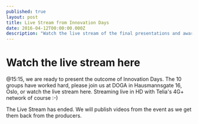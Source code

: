 ```yaml
---
published: true
layout: post
title: Live Stream from Innovation Days
date: 2016-04-12T00:00:00.000Z
description: "Watch the live stream of the final presentations and award show"
---
```


# Watch the live stream here

@15:15, we are ready to present the outcome of Innovation Days. The 10 groups have worked hard, please join us at DOGA in Hausmannsgate 16, Oslo, or watch the live stream here.
Streaming live in HD with Telia's 4G+ network of course :-)

The Live Stream has ended. We will publish videos from the event as we get them back from the producers.


<style type="text/css">
.video-container {
	width: 100%;
	height: 0;
    padding-top: 20px;
    position: relative;
    width: 100%;
    padding-bottom: 53%;
    box-sizing: border-box;
}

.video-container iframe {
    width: 100%;
    height: 100%;
    border: 0;
    left: 0;
    top: 0;
    position: absolute;
}

</style>